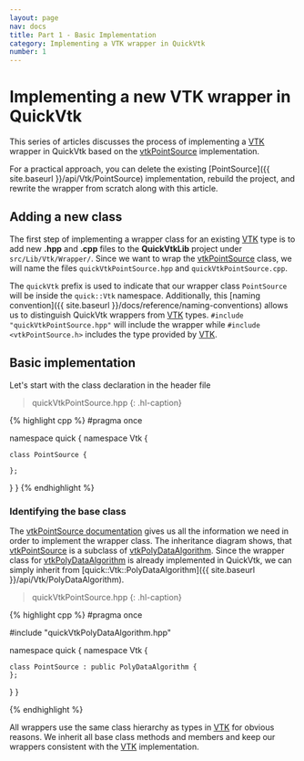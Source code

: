 ```yaml
---
layout: page
nav: docs
title: Part 1 - Basic Implementation
category: Implementing a VTK wrapper in QuickVtk
number: 1
---
```


# Implementing a new VTK wrapper in QuickVtk
This series of articles discusses the process of implementing a [VTK](https://vtk.org/) wrapper in QuickVtk based on the [vtkPointSource](https://vtk.org/doc/nightly/html/classvtkPointSource.html) implementation.

For a practical approach, you can delete the existing [PointSource]({{ site.baseurl }}/api/Vtk/PointSource) implementation, rebuild the project, and rewrite the wrapper from scratch along with this article.

## Adding a new class
The first step of implementing a wrapper class for an existing [VTK](https://vtk.org/) type is to add new **.hpp** and **.cpp** files to the **QuickVtkLib** project under `src/Lib/Vtk/Wrapper/`. Since we want to wrap the [vtkPointSource](https://vtk.org/doc/nightly/html/classvtkPointSource.html) class, we will name the files `quickVtkPointSource.hpp` and `quickVtkPointSource.cpp`.

The `quickVtk` prefix is used to indicate that our wrapper class `PointSource` will be inside the `quick::Vtk` namespace. Additionally, this [naming convention]({{ site.baseurl }}/docs/reference/naming-conventions) allows us to distinguish QuickVtk wrappers from [VTK](https://vtk.org/) types. `#include "quickVtkPointSource.hpp"` will include the wrapper while `#include <vtkPointSource.h>` includes the type provided by [VTK](https://vtk.org/).

## Basic implementation
Let's start with the class declaration in the header file

>quickVtkPointSource.hpp
{: .hl-caption}

{% highlight cpp %}
#pragma once

namespace quick {
  namespace Vtk {

    class PointSource {

    };
  }
}
{% endhighlight %}

### Identifying the base class
The [vtkPointSource documentation](https://vtk.org/doc/nightly/html/classvtkPointSource.html) gives us all the information we need in order to implement the wrapper class. The inheritance diagram shows, that [vtkPointSource](https://vtk.org/doc/nightly/html/classvtkPointSource.html) is a subclass of [vtkPolyDataAlgorithm](https://vtk.org/doc/nightly/html/classvtkPolyDataAlgorithm.html). Since the wrapper class for [vtkPolyDataAlgorithm](https://vtk.org/doc/nightly/html/classvtkPolyDataAlgorithm.html) is already implemented in QuickVtk, we can simply inherit from [quick::Vtk::PolyDataAlgorithm]({{ site.baseurl }}/api/Vtk/PolyDataAlgorithm).

>quickVtkPointSource.hpp
{: .hl-caption}

{% highlight cpp %}
#pragma once

#include "quickVtkPolyDataAlgorithm.hpp"

namespace quick {
  namespace Vtk {

    class PointSource : public PolyDataAlgorithm {
    };
  }
}

{% endhighlight %}

All wrappers use the same class hierarchy as types in [VTK](https://vtk.org/) for obvious reasons. We inherit all base class methods and members and keep our wrappers consistent with the [VTK](https://vtk.org/) implementation.
